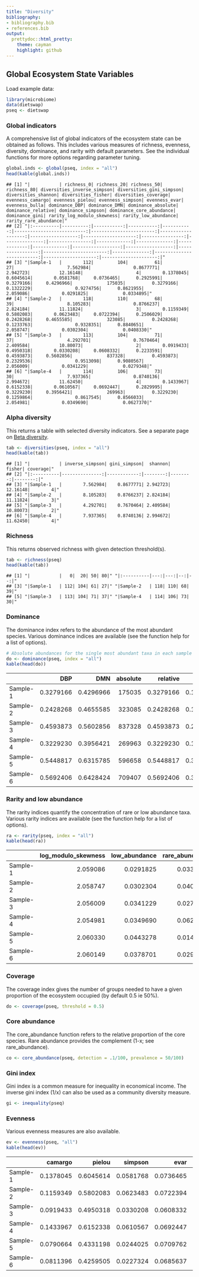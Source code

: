 ```yaml
---
title: "Diversity"
bibliography: 
- bibliography.bib
- references.bib
output: 
  prettydoc::html_pretty:
    theme: cayman
    highlight: github
---
```

<!--
  %\VignetteEngine{knitr::rmarkdown}
  %\VignetteIndexEntry{microbiome tutorial - diversity}
  %\usepackage[utf8]{inputenc}
  %\VignetteEncoding{UTF-8}  
-->


## Global Ecosystem State Variables 

Load example data:


```r
library(microbiome)
data(dietswap)
pseq <- dietswap
```


### Global indicators


A comprehensive list of global indicators of the ecosystem state can be obtained as follows. This includes various measures of richness, evenness, diversity, dominance, and rarity with default parameters. See the individual functions for more options regarding parameter tuning.


```r
global.inds <- global(pseq, index = "all")
head(kable(global.inds))
```

```
## [1] "|           | richness_0| richness_20| richness_50| richness_80| diversities_inverse_simpson| diversities_gini_simpson| diversities_shannon| diversities_fisher| diversities_coverage| evenness_camargo| evenness_pielou| evenness_simpson| evenness_evar| evenness_bulla| dominance_DBP| dominance_DMN| dominance_absolute| dominance_relative| dominance_simpson| dominance_core_abundance| dominance_gini| rarity_log_modulo_skewness| rarity_low_abundance| rarity_rare_abundance|"
## [2] "|:----------|----------:|-----------:|-----------:|-----------:|---------------------------:|------------------------:|-------------------:|------------------:|--------------------:|----------------:|---------------:|----------------:|-------------:|--------------:|-------------:|-------------:|------------------:|------------------:|-----------------:|------------------------:|--------------:|--------------------------:|--------------------:|---------------------:|"
## [3] "|Sample-1   |        112|         104|          61|          27|                    7.562984|                0.8677771|            2.942723|           12.16148|                    4|        0.1378045|       0.6045614|        0.0581768|     0.0736465|      0.2925991|     0.3279166|     0.4296966|             175035|          0.3279166|         0.1322229|                0.9274756|      0.8621955|                   2.059086|            0.0291825|             0.0334895|"
## [4] "|Sample-2   |        118|         110|          68|          39|                    8.105283|                0.8766237|            2.824184|           11.11824|                    3|        0.1159349|       0.5802083|        0.0623483|     0.0722394|      0.2506029|     0.2428268|     0.4655585|             323085|          0.2428268|         0.1233763|                0.9328351|      0.8840651|                   2.058747|            0.0302304|             0.0408330|"
## [5] "|Sample-3   |        113|         104|          71|          37|                    4.292701|                0.7670464|            2.409584|           10.80073|                    2|        0.0919433|       0.4950318|        0.0330208|     0.0608332|      0.2233591|     0.4593873|     0.5602856|             837328|          0.4593873|         0.2329536|                0.9513098|      0.9080567|                   2.056009|            0.0341229|             0.0279348|"
## [6] "|Sample-4   |        114|         106|          73|          30|                    7.937365|                0.8740136|            2.994672|           11.62450|                    4|        0.1433967|       0.6152338|        0.0610567|     0.0692447|      0.2829995|     0.3229230|     0.3956421|             269963|          0.3229230|         0.1259864|                0.8617545|      0.8566033|                   2.054981|            0.0349690|             0.0627370|"
```


### Alpha diversity

This returns a table with selected diversity indicators. See a separate page on [Beta diversity](Betadiversity.html).


```r
tab <- diversities(pseq, index = "all")
head(kable(tab))
```

```
## [1] "|           | inverse_simpson| gini_simpson|  shannon|   fisher| coverage|"
## [2] "|:----------|---------------:|------------:|--------:|--------:|--------:|"
## [3] "|Sample-1   |        7.562984|    0.8677771| 2.942723| 12.16148|        4|"
## [4] "|Sample-2   |        8.105283|    0.8766237| 2.824184| 11.11824|        3|"
## [5] "|Sample-3   |        4.292701|    0.7670464| 2.409584| 10.80073|        2|"
## [6] "|Sample-4   |        7.937365|    0.8740136| 2.994672| 11.62450|        4|"
```


### Richness

This returns observed richness with given detection threshold(s).


```r
tab <- richness(pseq)
head(kable(tab))
```

```
## [1] "|           |   0|  20| 50| 80|" "|:----------|---:|---:|--:|--:|"
## [3] "|Sample-1   | 112| 104| 61| 27|" "|Sample-2   | 118| 110| 68| 39|"
## [5] "|Sample-3   | 113| 104| 71| 37|" "|Sample-4   | 114| 106| 73| 30|"
```


### Dominance 

The dominance index refers to the abundance of the most abundant species. Various dominance indices are available (see the function help for a list of options).


```r
# Absolute abundances for the single most abundant taxa in each sample
do <- dominance(pseq, index = "all")
kable(head(do))
```



|         |       DBP|       DMN| absolute|  relative|   simpson| core_abundance|      gini|
|:--------|---------:|---------:|--------:|---------:|---------:|--------------:|---------:|
|Sample-1 | 0.3279166| 0.4296966|   175035| 0.3279166| 0.1322229|      0.9274756| 0.8621955|
|Sample-2 | 0.2428268| 0.4655585|   323085| 0.2428268| 0.1233763|      0.9328351| 0.8840651|
|Sample-3 | 0.4593873| 0.5602856|   837328| 0.4593873| 0.2329536|      0.9513098| 0.9080567|
|Sample-4 | 0.3229230| 0.3956421|   269963| 0.3229230| 0.1259864|      0.8617545| 0.8566033|
|Sample-5 | 0.5448817| 0.6315785|   596658| 0.5448817| 0.3152267|      0.9533809| 0.9209336|
|Sample-6 | 0.5692406| 0.6428424|   709407| 0.5692406| 0.3383850|      0.9255292| 0.9188604|



### Rarity and low abundance

The rarity indices quantify the concentration of rare or low abundance taxa. Various rarity indices are available (see the function help for a list of options).


```r
ra <- rarity(pseq, index = "all")
kable(head(ra))
```



|         | log_modulo_skewness| low_abundance| rare_abundance|
|:--------|-------------------:|-------------:|--------------:|
|Sample-1 |            2.059086|     0.0291825|      0.0334895|
|Sample-2 |            2.058747|     0.0302304|      0.0408330|
|Sample-3 |            2.056009|     0.0341229|      0.0279348|
|Sample-4 |            2.054981|     0.0349690|      0.0627370|
|Sample-5 |            2.060330|     0.0443278|      0.0148280|
|Sample-6 |            2.060149|     0.0378701|      0.0296245|



### Coverage

The coverage index gives the number of groups needed to have a given proportion of the ecosystem occupied (by default 0.5 ie 50%).


```r
do <- coverage(pseq, threshold = 0.5)
```


### Core abundance

The core_abundance function refers to the relative proportion of the core species. Rare abundance provides the complement (1-x; see rare_abundance).


```r
co <- core_abundance(pseq, detection = .1/100, prevalence = 50/100)
```


### Gini index

Gini index is a common measure for inequality in economical income. The inverse gini index (1/x) can also be used as a community diversity measure.


```r
gi <- inequality(pseq)
```


### Evenness

Various evenness measures are also available.


```r
ev <- evenness(pseq, "all")
kable(head(ev))
```



|         |   camargo|    pielou|   simpson|      evar|     bulla|
|:--------|---------:|---------:|---------:|---------:|---------:|
|Sample-1 | 0.1378045| 0.6045614| 0.0581768| 0.0736465| 0.2925991|
|Sample-2 | 0.1159349| 0.5802083| 0.0623483| 0.0722394| 0.2506029|
|Sample-3 | 0.0919433| 0.4950318| 0.0330208| 0.0608332| 0.2233591|
|Sample-4 | 0.1433967| 0.6152338| 0.0610567| 0.0692447| 0.2829995|
|Sample-5 | 0.0790664| 0.4331198| 0.0244025| 0.0709762| 0.2066856|
|Sample-6 | 0.0811396| 0.4259505| 0.0227324| 0.0685637| 0.2084814|


